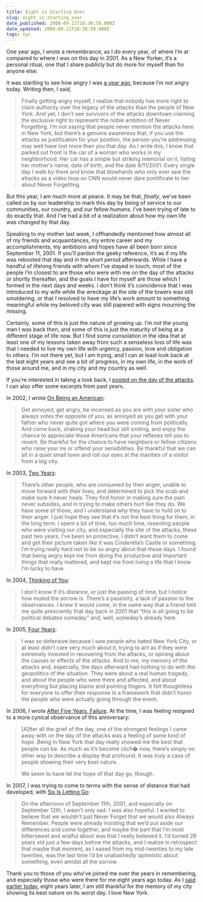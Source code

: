 ```yaml
---
title: Eight is Starting Over
slug: eight_is_starting_over
date_published: 2009-09-11T18:36:50.000Z
date_updated: 2009-09-11T18:36:50.000Z
tags: nyc
---
```


One year ago, I wrote a remembrance, as I do every year, of where I’m at compared to where I was on this day in 2001. As a New Yorker, it’s a personal ritual, one that I share publicly but do more for myself than for anyone else.

It was startling to see how angry I was [a year ago](http://dashes.com/anil/2008/09/seven-is-angry.html), because I’m not angry today. Writing then, I said,

> Finally getting angry myself, I realize that nobody has more right to claim authority over the legacy of the attacks than the people of New York. And yet, I don’t see survivors of the attacks downtown claiming the exclusive right to represent the noble ambition of Never Forgetting. I’m not saying that people never mention the attacks here in New York, but there’s a genuine awareness that, if you use the attacks as justification for your position, the person you’re addressing may well have lost more than you that day. As I write this, I know that parked out front is the car of a woman who works in my neighborhood. Her car has a simple but striking memorial on it, listing her mother’s name, date of birth, and the date 9/11/2001. Every single day I walk by there and know that blowhards who only ever saw the attacks as a video loop on CNN would never dare pontificate to her about Never Forgetting.

But this year, I am much more at peace. It may be that, *finally*, we’ve been called on by our leadership to mark this day by being of service to our communities, our country, and our fellow humans. I’ve been trying of late to do exactly that. And I’ve had a bit of a realization about how my own life was changed by that day.

Speaking to my mother last week, I offhandedly mentioned how almost all of my friends and acquaintances, my entire career and my accomplishments, my ambitions and hopes have all been born since September 11, 2001. If you’ll pardon the geeky reference, it’s as if my life was rebooted that day and in the short period afterwards. While I have a handful of lifelong friends with whom I’ve stayed in touch, most of the people I’m closest to are those who were with me on the day of the attacks or shortly thereafter, and the goals I have for myself are those which I formed in the next days and weeks. i don’t think it’s coincidence that I was introduced to my wife while the wreckage at the site of the towers was still smoldering, or that I resolved to have my life’s work amount to something meaningful while my beloved city was still papered with signs mourning the missing.

Certainly, some of this is just the nature of growing up. I’m not the young man I was back then, and some of this is just the maturity of being at a different stage of life now. But I find some consolation in the idea that at least one of my lessons taken away from such a senseless loss of life was that I needed to live my own life with urgency, passion, love and obligation to others. I’m not there yet, but I am trying, and I can at least look back at the last eight years and see a bit of progress, in my own life, in the work of those around me, and in my city and my country as well.

If you’re interested in taking a look back, I [posted on the day of the attacks](http://dashes.com/anil/2001/09/thank-you.html). I can also offer some excerpts from past years.

In 2002, I wrote [On Being an American](http://dashes.com/anil/2002/09/on-being-an-ame.html):

> Get annoyed, get angry, be incensed as you are with your sister who always votes the opposite of you, as annoyed as you get with your father who never quite got where you were coming from politically. And come back, shaking your head but still smiling, and enjoy the chance to appreciate those Americans that your reflexes tell you to resent. Be thankful for the chance to have neighbors or fellow citizens who raise your ire or offend your sensibilities. Be thankful that we can sit in a quiet small town and roll our eyes at the inanities of a visitor from a big city.

In 2003, [Two Years](http://dashes.com/anil/2003/09/two-years.html):

> There’s other people, who are consumed by their anger, unable to move forward with their lives, and determined to pick the scab and make sure it never heals. They find honor in making sure the pain never subsides, and in trying to make others hurt like they do. We have some of those, and I understand why they have to hold on to their anger. I just hope they see that it’s not the best thing for them, in the long term. I spent a lot of time, too much time, resenting people who were visiting our city, and especially the site of the attacks, these past two years. I’ve been so protective, I didn’t want them to come and get their picture taken like it was Cinderella’s Castle or something. I’m trying really hard not to be so angry about that these days. I found that being angry kept me from doing the productive and important things that really mattered, and kept me from living a life that I know I’m lucky to have.

In 2004, [Thinking of You](http://dashes.com/anil/2004/09/thinking-of-you.html):

> I don’t know if it’s distance, or just the passing of time, but I notice how muted the sorrow is. There’s a passivity, a lack of passion to the observances. I knew it would come, in the same way that a friend told me quite presciently that day back in 2001 that “this is all going to be political debates someday” and, well, someday’s already here.

In 2005, [Four Years](http://dashes.com/anil/2005/09/four-years.html):

> I was so defensive because I saw people who hated New York City, or at least didn’t care very much about it, trying to act as if they were extremely invested in recovering from the attacks, or opining about the causes or effects of the attacks. And to me, my memory of the attacks and, especially, the days afterward had nothing to do with the geopolitics of the situation. They were about a real human tragedy, and about the people who were there and affected, and about everything but placing blame and pointing fingers. It felt thoughtless for everyone to offer their response in a framework that didn’t honor the people who were actually going through the event.

In 2006, I wrote [After Five Years, Failure](http://dashes.com/anil/2006/09/after-five-years-failure.html). At the time, I was feeling resigned to a more cynical observance of this anniversary:

> [A]fter all the grief of the day, one of the strongest feelings I came away with on the day of the attacks was a feeling of some kind of *hope*. Being in New York that day really showed me the best that people can be. As much as it’s become clich� now, there’s simply no other way to describe a display that profound. It was truly a case of people showing their very best nature.
> 
> We seem to have let the hope of that day go, though.

In 2007, I was trying to come to terms with the sense of distance that had developed, with [Six Is Letting Go](http://dashes.com/anil/2007/09/six-is-letting-go.html):

> On the afternoon of September 11th, 2001, and especially on September 12th, I wasn’t only sad. I was also hopeful. I wanted to believe that we wouldn’t just Never Forget that we would also Always Remember. People were already insisting that we’d put aside our differences and come together, and maybe the part that I’m most bittersweet and wistful about was that I really believed it. I’d turned 26 years old just a few days before the attacks, and I realize in retrospect that maybe that moment, as I eased from my mid-twenties to my late twenties, was the last time I’d be unabashedly optimistic about something, even amidst all the sorrow.

Thank you to those of you who’ve joined me over the years in remembering, and especially those who were there for me eight years ago today. As I [said earlier today](http://twitter.com/anildash/status/3911337935), eight years later, I am still thankful for the memory of my city showing its best nature on its worst day. I love New York.
